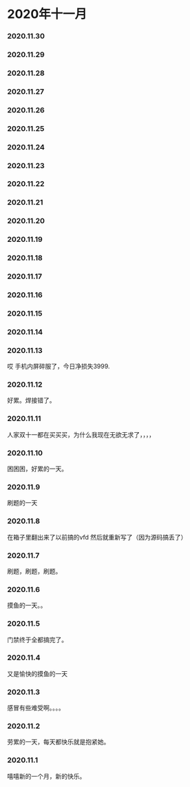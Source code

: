 # 2020年十一月

### 2020.11.30
### 2020.11.29
### 2020.11.28
### 2020.11.27
### 2020.11.26
### 2020.11.25
### 2020.11.24
### 2020.11.23
### 2020.11.22
### 2020.11.21
### 2020.11.20
### 2020.11.19
### 2020.11.18
### 2020.11.17
### 2020.11.16
### 2020.11.15
### 2020.11.14
### 2020.11.13
哎 手机内屏碎服了，今日净损失3999.
### 2020.11.12
好累。焊接错了。
### 2020.11.11
人家双十一都在买买买，为什么我现在无欲无求了，，，，
### 2020.11.10
困困困，好累的一天。
### 2020.11.9
刷题的一天
### 2020.11.8
在箱子里翻出来了以前搞的vfd 然后就重新写了（因为源码搞丢了）
### 2020.11.7
刷题，刷题，刷题。
### 2020.11.6
摸鱼的一天。。
### 2020.11.5
门禁终于全都搞完了。
### 2020.11.4
又是愉快的摸鱼的一天
### 2020.11.3
感冒有些难受啊。。。。
### 2020.11.2
劳累的一天，每天都快乐就是抱紧她。
### 2020.11.1
嘻嘻新的一个月，新的快乐。
